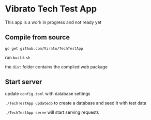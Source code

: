 # Vibrato Tech Test App

This app is a work in progress and not ready yet

## Compile from source

`go get github.com/Virato/TechTestApp`

run `build.sh`

the `dist` folder contains the compiled web package

## Start server

update `config.toml` with database settings

`./TechTestApp updatedb` to create a database and seed it with test data

`./TechTestApp serve` will start serving requests